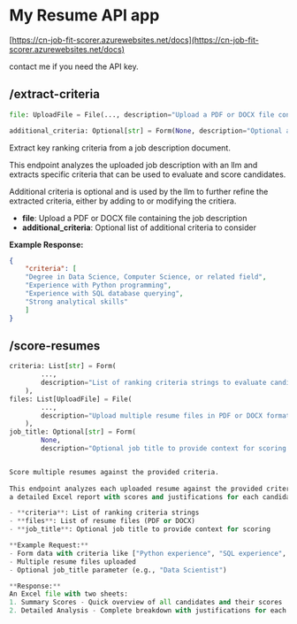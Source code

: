 # My Resume API app

[https://cn-job-fit-scorer.azurewebsites.net/docs](https://cn-job-fit-scorer.azurewebsites.net/docs)

contact me if you need the API key.

## /extract-criteria

````python
file: UploadFile = File(..., description="Upload a PDF or DOCX file containing the job description"), 

additional_criteria: Optional[str] = Form(None, description="Optional additional criteria to consider as string. Example: 'Must have leadership experience, proficient in data  visualization'")):
````

Extract key ranking criteria from a job description document.

This endpoint analyzes the uploaded job description with an llm and extracts specific criteria that
can be used to evaluate and score candidates.

Additional criteria is optional and is used by the llm to further refine the extracted criteria, either by adding to or modifying the critiera.

- **file**: Upload a PDF or DOCX file containing the job description
- **additional_criteria**: Optional list of additional criteria to consider

**Example Response:**

```json
{
    "criteria": [
    "Degree in Data Science, Computer Science, or related field",
    "Experience with Python programming",
    "Experience with SQL database querying",
    "Strong analytical skills"
    ]
}
```

## /score-resumes

```python
criteria: List[str] = Form(
        ..., 
        description="List of ranking criteria strings to evaluate candidates against. These should be specific skills, qualifications, or attributes that you want to score in each resume."
    ),
files: List[UploadFile] = File(
        ..., 
        description="Upload multiple resume files in PDF or DOCX format. Each file will be analyzed separately against the provided criteria."
    ),
job_title: Optional[str] = Form(
        None, 
        description="Optional job title to provide context for scoring (e.g., 'Flower Arranger', 'Head Chef'). This helps the AI better understand the domain and appropriate scoring benchmarks."````


Score multiple resumes against the provided criteria.
  
This endpoint analyzes each uploaded resume against the provided criteria and generates
a detailed Excel report with scores and justifications for each candidate.

- **criteria**: List of ranking criteria strings
- **files**: List of resume files (PDF or DOCX)
- **job_title**: Optional job title to provide context for scoring

**Example Request:**
- Form data with criteria like ["Python experience", "SQL experience", "Data Science degree"]
- Multiple resume files uploaded
- Optional job_title parameter (e.g., "Data Scientist")

**Response:**
An Excel file with two sheets:
1. Summary Scores - Quick overview of all candidates and their scores
2. Detailed Analysis - Complete breakdown with justifications for each score
```
